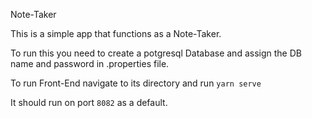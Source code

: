 Note-Taker

This is a simple app that functions as a Note-Taker. 

To run this you need to create a potgresql Database and assign the DB name and password in .properties file.

To run Front-End navigate to its directory and run `yarn serve`

It should run on port `8082` as a default.
